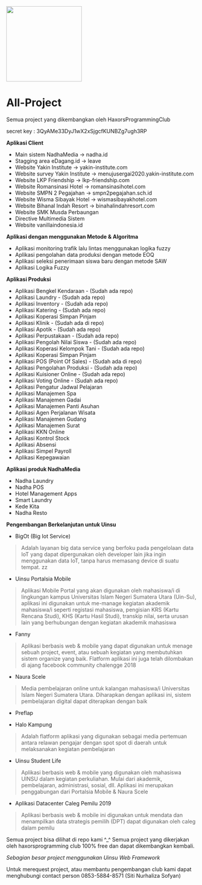 <img src='http://haxors.or.id/ladun/img/default/logo_club.png' width='200'>

# All-Project
Semua project yang dikembangkan oleh HaxorsProgrammingClub

secret key : 3QyAMe33DyJ1wX2xSjgcfKUNBZg7ugh3RP

<strong> Aplikasi Client</strong>
- Main sistem NadhaMedia -> nadha.id
- Stagging area eDagang.id -> leave
- Website Yakin Institute -> yakin-institute.com
- Website survey Yakin Institute -> menujusergai2020.yakin-institute.com
- Website LKP Friendship -> lkp-friendship.com
- Website Romansinasi Hotel -> romansinasihotel.com
- Website SMPN 2 Pegajahan -> smpn2pegajahan.sch.id
- Website Wisma Sibayak Hotel -> wismasibayakhotel.com
- Website Bihanal Indah Resort -> binahalindahresort.com
- Website SMK Musda Perbaungan
- Directive Multimedia Sistem
- Website vanillaindonesia.id

<strong> Aplikasi dengan menggunakan Metode & Algoritma</strong>
- Aplikasi monitoring trafik lalu lintas menggunakan logika fuzzy
- Aplikasi pengolahan data produksi dengan metode EOQ
- Aplikasi seleksi penerimaan siswa baru dengan metode SAW 
- Aplikasi Logika Fuzzy

<strong> Aplikasi Produksi </strong>

- Aplikasi Bengkel Kendaraan - (Sudah ada repo)
- Aplikasi Laundry - (Sudah ada repo)
- Aplikasi Inventory - (Sudah ada repo)
- Aplikasi Katering - (Sudah ada repo)
- Aplikasi Koperasi Simpan Pinjam
- Aplikasi Klinik - (Sudah ada di repo)
- Aplikasi Apotik - (Sudah ada repo)
- Aplikasi Perpustakaan - (Sudah ada repo)
- Aplikasi Pengolah Nilai Siswa - (Sudah ada repo)
- Aplikasi Koperasi Kelompok Tani - (Sudah ada repo)
- Aplikasi Koperasi Simpan Pinjam
- Aplikasi POS (Point Of Sales) - (Sudah ada di repo)
- Aplikasi Pengolahan Produksi - (Sudah ada repo)
- Aplikasi Kuisioner Online - (Sudah ada repo)
- Aplikasi Voting Online - (Sudah ada repo)
- Aplikasi Pengatur Jadwal Pelajaran
- Aplikasi Manajemen Spa
- Aplikasi Manajemen Gadai
- Aplikasi Manajemen Panti Asuhan
- Aplikasi Agen Perjalanan Wisata
- Aplikasi Manajemen Gudang
- Aplikasi Manajemen Surat
- Aplikasi KKN Online
- Aplikasi Kontrol Stock
- Aplikasi Absensi
- Aplikasi Simpel Payroll
- Aplikasi Kepegawaian

<strong> Aplikasi produk NadhaMedia </strong>

- Nadha Laundry
- Nadha POS
- Hotel Management Apps 
- Smart Laundry
- Kede Kita
- Nadha Resto

<strong> Pengembangan Berkelanjutan untuk Uinsu</strong>

- BigOt (Big Iot Service)
> Adalah layanan big data service yang berfoku pada pengelolaan data IoT yang dapat dipergunakan oleh developer lain jika ingin menggunakan data IoT, tanpa harus memasang device di suatu tempat. zz

- Uinsu Portalsia Mobile
> Aplikasi Mobile Portal yang akan digunakan oleh mahasiswa/i di lingkungan kampus Universitas Islam Negeri Sumatera Utara (Uin-Su), aplikasi ini digunakan untuk me-manage kegiatan akademik mahasiswa/i seperti registasi mahasiswa, pengisian KRS (Kartu Rencana Studi), KHS (Kartu Hasil Studi), transkip nilai, serta urusan lain yang berhubungan dengan kegiatan akademik mahasiswa  

- Fanny
> Aplikasi berbasis web & mobile yang dapat digunakan untuk menage sebuah project, event, atau sebuah kegiatan yang membutuhkan sistem organize yang baik. Flatform aplikasi ini juga telah dilombakan di ajang facebook community chalengge 2018

- Naura Scele
> Media pembelajaran online untuk kalangan mahasiswa/i Universitas Islam Negeri Sumatera Utara. Diharapkan dengan aplikasi ini, sistem pembelajaran digital dapat diterapkan dengan baik

- Preflap

- Halo Kampung
> Adalah flatform aplikasi yang digunakan sebagai media pertemuan antara relawan pengajar dengan spot spot di daerah untuk melaksanakan kegiatan pembelajaran

- Uinsu Student Life
> Aplikasi berbasis web & mobile yang digunakan oleh mahasiswa UINSU dalam kegiatan perkuliahan. Mulai dari akademik, pembelajaran, administrasi, sosial, dll. Aplikasi ini merupakan penggabungan dari Portalsia Mobile & Naura Scele

- Aplikasi Datacenter Caleg Pemilu 2019
> Aplikasi berbasis web & mobile ini digunakan untuk mendata dan menampilkan data strategis pemilih (DPT) dapat digunakan oleh caleg dalam pemilu

Semua project bisa dilihat di repo kami ^_^
Semua project yang dikerjakan oleh haxorsprogramming club 100% free dan dapat dikembangkan kembali. 

<i>Sebagian besar project menggunakan Uinsu Web Framework</i>

Untuk merequest project, atau membantu pengembangan club kami dapat menghubungi contact person 0853-5884-8571 (Siti Nurhaliza Sofyan)

